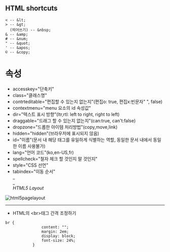 
## HTML shortcuts

```
< -- &lt;
> -- &gt;
  (띄어쓰기) -- &nbsp;
& -- &amp;
# -- &num;
" -- &quot;
' -- &apos;
© -- &copy;
```  
   

# **속성**

- accesskey="단축키"
- class="클래스명"
- contrteditable="편집할 수 있는지 없는지"(편집o: true, 편집x:빈문자" ", false)
- contextmenu="menu 요소의 id 속성값"
- dir="텍스트 표시 방향"(ltr,rtl: left to right, right to left)
- draggable="드래그 할 수 있는지 없는지"(can:true, can't:false)
- dropzone="드롭한 아이템 처리방법"(copy,move,link)
- hidden="hidden"(브라우저에 표시되지 않음)
- id="이름"(문서 내 해당 태그를 유일하게 식별하는 역할, 동일한 문서 내에서 동일한 이름 사용불가)
- lang="언어 코드"(ko,en-US,fr)
- spellcheck="철자 체크 할 것인지 말 것인지"
- style="CSS 선언"
- tabindex="이동 순서"  
_  
_  
_HTML5 Layout_  

![html5pagelayout](https://user-images.githubusercontent.com/50823744/59890639-cb218200-940c-11e9-8b46-9d08a5c99932.png)


---------------------------------
- HTML의 &lt;br&gt;태그 간격 조정하기
```
br {
                content: "";
                margin: 2em;
                display: block;
                font-size: 24%;
            }
```